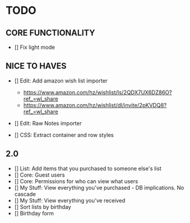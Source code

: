 # TODO

## CORE FUNCTIONALITY

- [] Fix light mode

## NICE TO HAVES

- [] Edit: Add amazon wish list importer

  - https://www.amazon.com/hz/wishlist/ls/2QDX7UX6DZ86O?ref_=wl_share
  - https://www.amazon.com/hz/wishlist/dl/invite/2pKVDQ8?ref_=wl_share

- [] Edit: Raw Notes importer
- [] CSS: Extract container and row styles

## 2.0

- [] List: Add items that you purchased to someone else's list
- [] Core: Guest users
- [] Core: Permissions for who can view what users
- [] My Stuff: View everything you've purchased - DB implications. No cascade
- [] My Stuff: View everything you've received
- [] Sort lists by birthday
- [] Birthday form

